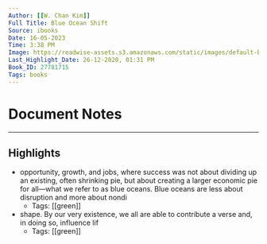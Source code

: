 ```yaml
---
Author: [[W. Chan Kim]]
Full Title: Blue Ocean Shift
Source: ibooks
Date: 16-05-2023
Time: 3:38 PM
Image: https://readwise-assets.s3.amazonaws.com/static/images/default-book-icon-6.71d9a01814f7.png
Last_Highlight_Date: 26-12-2020, 01:31 PM
Book_ID: 27781715
Tags: books
---
```


# Document Notes

---

## Highlights
- opportunity, growth, and jobs, where success was not about dividing up an existing, often shrinking pie, but about creating a larger economic pie for all—what we refer to as blue oceans. Blue oceans are less about disruption and more about nondi
    - Tags: [[green]] 
- shape. By our very existence, we all are able to contribute a verse and, in doing so, influence lif
    - Tags: [[green]] 
